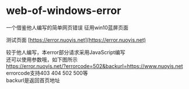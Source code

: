 # web-of-windows-error
一个借鉴他人编写的简单网页错误 征用win10蓝屏页面

测试页面
[https://error.nuoyis.net](https://error.nuoyis.net)

较于他人编写，本error部分请求采用JavaScript编写  
还可以使用参数哦，如下图所示  
https://error.nuoyis.net/?errorcode=502&backurl=https://www.nuoyis.net  
errorcode支持403  404  502  500等  
backurl是返回首页地址  
